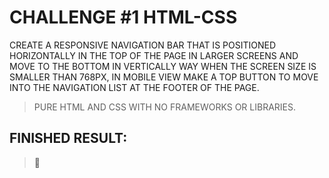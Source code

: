 <h1>CHALLENGE #1 HTML-CSS</h1>

CREATE A RESPONSIVE NAVIGATION BAR THAT IS POSITIONED HORIZONTALLY IN THE TOP OF THE PAGE IN LARGER SCREENS AND MOVE TO THE BOTTOM IN VERTICALLY WAY 
WHEN THE SCREEN SIZE IS SMALLER THAN 768PX, IN MOBILE VIEW MAKE A TOP BUTTON TO MOVE INTO THE NAVIGATION LIST AT THE FOOTER OF THE PAGE.

> PURE HTML AND CSS WITH NO FRAMEWORKS OR LIBRARIES.

## FINISHED RESULT:

>🐊
